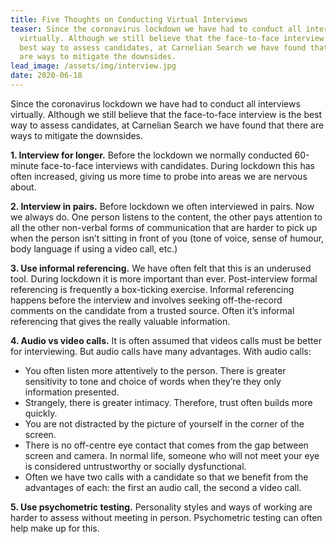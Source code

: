 ```yaml
---
title: Five Thoughts on Conducting Virtual Interviews
teaser: Since the coronavirus lockdown we have had to conduct all interviews
  virtually. Although we still believe that the face-to-face interview is the
  best way to assess candidates, at Carnelian Search we have found that there
  are ways to mitigate the downsides.
lead_image: /assets/img/interview.jpg
date: 2020-06-18
---
```


Since the coronavirus lockdown we have had to conduct all interviews virtually. Although we still believe that the face-to-face interview is the best way to assess candidates, at Carnelian Search we have found that there are ways to mitigate the downsides.

**1. Interview for longer.** Before the lockdown we normally conducted 60-minute face-to-face interviews with candidates. During lockdown this has often increased, giving us more time to probe into areas we are nervous about.

**2. Interview in pairs.** Before lockdown we often interviewed in pairs. Now we always do. One person listens to the content, the other pays attention to all the other non-verbal forms of communication that are harder to pick up when the person isn’t sitting in front of you (tone of voice, sense of humour, body language if using a video call, etc.)

**3. Use informal referencing.** We have often felt that this is an underused tool. During lockdown it is more important than ever. Post-interview formal referencing is frequently a box-ticking exercise. Informal referencing happens before the interview and involves seeking off-the-record comments on the candidate from a trusted source. Often it’s informal referencing that gives the really valuable information.

**4. Audio vs video calls.** It is often assumed that videos calls must be better for interviewing. But audio calls have many advantages. With audio calls:

- You often listen more attentively to the person. There is greater sensitivity to tone and choice of words when they’re they only information presented.
- Strangely, there is greater intimacy. Therefore, trust often builds more quickly.
- You are not distracted by the picture of yourself in the corner of the screen.
- There is no off-centre eye contact that comes from the gap between screen and camera. In normal life, someone who will not meet your eye is considered untrustworthy or socially dysfunctional.
- Often we have two calls with a candidate so that we benefit from the advantages of each: the first an audio call, the second a video call.

**5. Use psychometric testing.** Personality styles and ways of working are harder to assess without meeting in person. Psychometric testing can often help make up for this.
